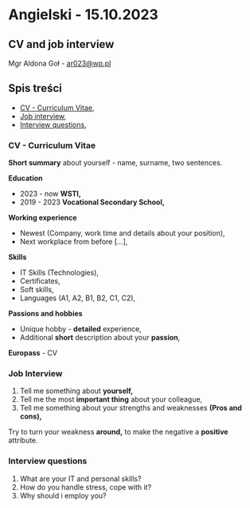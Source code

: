 # Angielski - 15.10.2023

## CV and job interview

Mgr Aldona Goł - [ar023@wp.pl](mailto:ar023@wp.pl)

## Spis treści
- [CV - Curriculum Vitae](#cv),
- [Job interview](#job-interview),
- [Interview questions](#interview-questions),

### CV - Curriculum Vitae

**Short summary** about yourself - name, surname, two sentences. 

**Education**
- 2023 - now **WSTI,**
- 2019 - 2023 **Vocational Secondary School,**

**Working experience**
- Newest (Company, work time and details about your position),
- Next workplace from before [...],

**Skills**
- IT Skills (Technologies),
- Certificates,
- Soft skills,
- Languages (A1, A2, B1, B2, C1, C2),

**Passions and hobbies**
- Unique hobby - **detailed** experience,
- Additional **short** description about your **passion**,

**Europass** - CV

### Job Interview
1. Tell me something about **yourself,**
2. Tell me the most **important thing** about your colleague,
3. Tell me something about your strengths and weaknesses **(Pros and cons),**

Try to turn your weakness **around,** to make the negative a **positive** attribute.

### Interview questions
1. What are your IT and personal skills?
2. How do you handle stress, cope with it?
3. Why should i employ you?